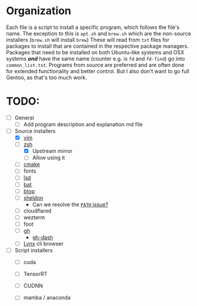 # Organization
Each file is a script to install a specific program, which follows the file's
name.
The exception to this is `apt.sh` and `brew.sh` which are the non-source
installers (`brew.sh` will install `brew`)
These will read from `txt` files for packages to install that are contained in
the respective package managers.
Packages that need to be installed on both Ubuntu-like systems and OSX systems
***and*** have the same name (counter e.g. is `fd` and `fd-find`) go into
`common_list.txt`.
Programs from source are preferred and are often done for extended functionality
and better control.
But I also don't want to go full Gentoo, as that's too much work.

# TODO:
- [ ] General
    - [ ] Add program description and explanation md file
- [ ] Source installers
    - [x] [vim](https://github.com/vim/vim)
    - [ ] [zsh](https://www.zsh.org/pub/)
        - [x] Upstream mirror
        - [ ] Allow using it
    - [ ] [cmake](https://cmake.org/download/)
    - [ ] fonts
    - [ ] [lsd](https://github.com/lsd-rs/lsd)
    - [ ] [bat](https://github.com/sharkdp/bat)
    - [ ] [btop](https://github.com/aristocratos/btop)
    - [ ] [sheldon](https://github.com/rossmacarthur/sheldon)
        - Can we resolve the [`PATH` issue?](https://github.com/rossmacarthur/sheldon/issues/176)
    - [ ] cloudflared
    - [ ] wezterm
    - [ ] foot
    - [ ] [gh](https://github.com/cli/cli#installation)
        - [gh-dash](https://github.com/dlvhdr/gh-dash)
    - [ ] [Lynx](https://lynx.invisible-island.net/current/index.html) cli
        browser
- [ ] Script installers
    - [ ] cuda
    - [ ] TensorRT
    - [ ] CUDNN
    - [ ] mamba / anaconda

